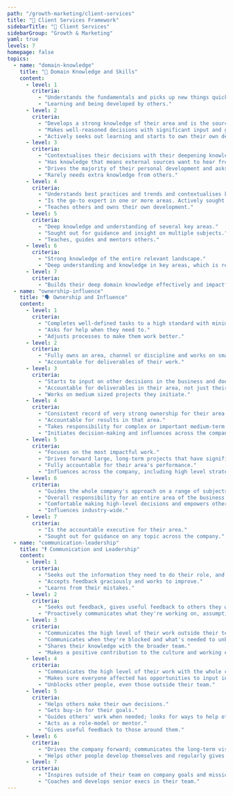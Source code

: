 ```yaml
---
path: "/growth-marketing/client-services"
title: "🎉 Client Services Framework"
sidebarTitle: "🎉 Client Services"
sidebarGroup: "Growth & Marketing"
yaml: true
levels: 7
homepage: false
topics:
  - name: "domain-knowledge"
    title: "🧠 Domain Knowledge and Skills"
    content:
      - level: 1
        criteria:
          - "Understands the fundamentals and picks up new things quickly."
          - "Learning and being developed by others."
      - level: 2
        criteria:
          - "Develops a strong knowledge of their area and is the source of wisdom."
          - "Makes well-reasoned decisions with significant input and guidance from others."
          - "Actively seeks out learning and starts to own their own development."
      - level: 3
        criteria:
          - "Contextualises their decisions with their deepening knowledge of other areas of the business related to their work."
          - "Has knowledge that means external sources want to hear from them, independent of Monzo's success."
          - "Drives the majority of their personal development and asks for feedback and input at the right time."
          - "Rarely needs extra knowledge from others."
      - level: 4
        criteria:
          - "Understands best practices and trends and contextualises knowledge within the wider business."
          - "Is the go-to expert in one or more areas. Actively sought out by others for input and guidance on their area."
          - "Teaches others and owns their own development."
      - level: 5
        criteria:
          - "Deep knowledge and understanding of several key areas."
          - "Sought out for guidance and insight on multiple subjects."
          - "Teaches, guides and mentors others."
      - level: 6
        criteria:
          - "Strong knowledge of the entire relevant landscape."
          - "Deep understanding and knowledge in key areas, which is recognised internally and externally."
      - level: 7
        criteria:
          - "Builds their deep domain knowledge effectively and impactfully into the wider business context, with a deep understanding of the company goals, challenges and opportunities."
  - name: "ownership-influence"
    title: "🗣️ Ownership and Influence"
    content:
      - level: 1
        criteria:
          - "Completes well-defined tasks to a high standard with minimal direction."
          - "Asks for help when they need to."
          - "Adjusts processes to make them work better."
      - level: 2
        criteria:
          - "Fully owns an area, channel or discipline and works on small to medium projects and types of work with guidance from others."
          - "Accountable for deliverables of their work."
      - level: 3
        criteria:
          - "Starts to input on other decisions in the business and doesn't need to ask to be involved."
          - "Accountable for deliverables in their area, not just their specific work."
          - "Works on medium sized projects they initiate."
      - level: 4
        criteria:
          - "Consistent record of very strong ownership for their area."
          - "Accountable for results in that area."
          - "Takes responsibility for complex or important medium-term projects."
          - "Initiates decision-making and influences across the company."
      - level: 5
        criteria:
          - "Focuses on the most impactful work."
          - "Drives forward large, long-term projects that have significant impact on the business."
          - "Fully accountable for their area's performance."
          - "Influences across the company, including high level strategy."
      - level: 6
        criteria:
          - "Guides the whole company's approach on a range of subjects."
          - "Overall responsibility for an entire area of the business."
          - "Comfortable making high-level decisions and empowers others to make decisions."
          - "Influences industry-wide."
      - level: 7
        criteria:
          - "Is the accountable executive for their area."
          - "Sought out for guidance on any topic across the company."
  - name: "communication-leadership"
    title: "🕴️ Communication and Leadership"
    content:
      - level: 1
        criteria:
          - "Seeks out the information they need to do their role, and communicates what they're doing with the people affected."
          - "Accepts feedback graciously and works to improve."
          - "Learns from their mistakes."
      - level: 2
        criteria:
          - "Seeks out feedback, gives useful feedback to others they work with."
          - "Proactively communicates what they're working on, assumptions they've made, and decisions they've made on the direction of their work."
      - level: 3
        criteria:
          - "Communicates the high level of their work outside their team and proactively seeks out challenges."
          - "Communicates when they're blocked and what's needed to unblock them."
          - "Shares their knowledge with the broader team."
          - "Makes a positive contribution to the culture and working environment."
      - level: 4
        criteria:
          - "Communicates the high level of their work with the whole company."
          - "Makes sure everyone affected has opportunities to input into relevant decisions."
          - "Unblocks other people, even those outside their team."
      - level: 5
        criteria:
          - "Helps others make their own decisions."
          - "Gets buy-in for their goals."
          - "Guides others' work when needed; looks for ways to help other people in the team to really shine and develop their own skills."
          - "Acts as a role-model or mentor."
          - "Gives useful feedback to those around them."
      - level: 6
        criteria:
          - "Drives the company forward; communicates the long-term vision."
          - "Helps other people develop themselves and regularly gives insightful, useful feedback to people across the company."
      - level: 7
        criteria:
          - "Inspires outside of their team on company goals and mission."
          - "Coaches and develops senior execs in their team."
---
```

